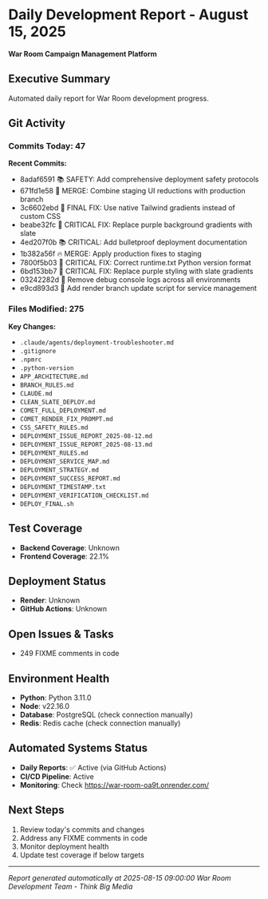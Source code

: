 # Daily Development Report - August 15, 2025
**War Room Campaign Management Platform**

## Executive Summary
Automated daily report for War Room development progress.

## Git Activity

### Commits Today: 47

**Recent Commits:**
- 8adaf6591 📚 SAFETY: Add comprehensive deployment safety protocols
- 671fd1e58 🎯 MERGE: Combine staging UI reductions with production branch
- 3c6602ebd 🎨 FINAL FIX: Use native Tailwind gradients instead of custom CSS
- beabe32fc 🎨 CRITICAL FIX: Replace purple background gradients with slate
- 4ed207f0b 📚 CRITICAL: Add bulletproof deployment documentation
- 1b382a56f 🔥 MERGE: Apply production fixes to staging
- 7800f5b03 🔧 CRITICAL FIX: Correct runtime.txt Python version format
- 6bd153bb7 🎨 CRITICAL FIX: Replace purple styling with slate gradients
- 03242282d 🧹 Remove debug console logs across all environments
- e9cd893d3 📝 Add render branch update script for service management

### Files Modified: 275
**Key Changes:**
- `.claude/agents/deployment-troubleshooter.md`
- `.gitignore`
- `.npmrc`
- `.python-version`
- `APP_ARCHITECTURE.md`
- `BRANCH_RULES.md`
- `CLAUDE.md`
- `CLEAN_SLATE_DEPLOY.md`
- `COMET_FULL_DEPLOYMENT.md`
- `COMET_RENDER_FIX_PROMPT.md`
- `CSS_SAFETY_RULES.md`
- `DEPLOYMENT_ISSUE_REPORT_2025-08-12.md`
- `DEPLOYMENT_ISSUE_REPORT_2025-08-13.md`
- `DEPLOYMENT_RULES.md`
- `DEPLOYMENT_SERVICE_MAP.md`
- `DEPLOYMENT_STRATEGY.md`
- `DEPLOYMENT_SUCCESS_REPORT.md`
- `DEPLOYMENT_TIMESTAMP.txt`
- `DEPLOYMENT_VERIFICATION_CHECKLIST.md`
- `DEPLOY_FINAL.sh`

## Test Coverage
- **Backend Coverage**: Unknown
- **Frontend Coverage**: 22.1%

## Deployment Status
- **Render**: Unknown
- **GitHub Actions**: Unknown

## Open Issues & Tasks
- 249 FIXME comments in code

## Environment Health
- **Python**: Python 3.11.0
- **Node**: v22.16.0
- **Database**: PostgreSQL (check connection manually)
- **Redis**: Redis cache (check connection manually)

## Automated Systems Status
- **Daily Reports**: ✅ Active (via GitHub Actions)
- **CI/CD Pipeline**: Active
- **Monitoring**: Check https://war-room-oa9t.onrender.com/

## Next Steps
1. Review today's commits and changes
2. Address any FIXME comments in code
3. Monitor deployment health
4. Update test coverage if below targets

---
*Report generated automatically at 2025-08-15 09:00:00*
*War Room Development Team - Think Big Media*
